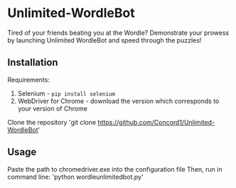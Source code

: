 # Unlimited-WordleBot
Tired of your friends beating you at the Wordle? Demonstrate your prowess by launching Unlimited WordleBot and speed through the puzzles!

## Installation
Requirements:
1. Selenium - `pip install selenium`
2. WebDriver for Chrome - download the version which corresponds to your version of Chrome 

Clone the repository
'git clone https://github.com/Concord1/Unlimited-WordleBot'

## Usage
Paste the path to chromedriver.exe into the configuration file
Then, run in command line:
'python wordleunlimitedbot.py'





